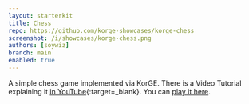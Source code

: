 ```yaml
---
layout: starterkit
title: Chess
repo: https://github.com/korge-showcases/korge-chess
screenshot: /i/showcases/korge-chess.png
authors: [soywiz]
branch: main
enabled: true
---
```


A simple chess game implemented via KorGE. There is a Video Tutorial explaining it [in YouTube](https://www.youtube.com/watch?v=mSK7ruZbam0&list=PLzb5P1l-LxelGV8bWyT7tnLsF96MQxqCM&index=5){:target=_blank}.
You can [play it here](https://korge-showcases.github.io/korge-chess/).
